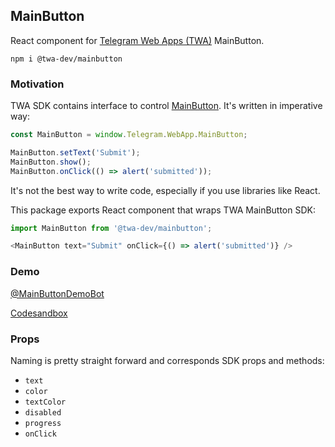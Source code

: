## MainButton
React component for [Telegram Web Apps (TWA)](https://core.telegram.org/bots/webapps) MainButton.

```
npm i @twa-dev/mainbutton
```

### Motivation
TWA SDK contains interface to control [MainButton](https://core.telegram.org/bots/webapps#mainbutton). It's written in imperative way:

```js
const MainButton = window.Telegram.WebApp.MainButton;

MainButton.setText('Submit');
MainButton.show();
MainButton.onClick(() => alert('submitted'));
```

It's not the best way to write code, especially if you use libraries like React. 

This package exports React component that wraps TWA MainButton SDK:

```js
import MainButton from '@twa-dev/mainbutton';

<MainButton text="Submit" onClick={() => alert('submitted')} />
```

### Demo
[@MainButtonDemoBot](https://t.me/MainButtonDemoBot)

[Codesandbox](https://codesandbox.io/s/main-button-demo-732l5z)

### Props
Naming is pretty straight forward and corresponds SDK props and methods:
- `text`
- `color`
- `textColor`
- `disabled`
- `progress`
- `onClick`
